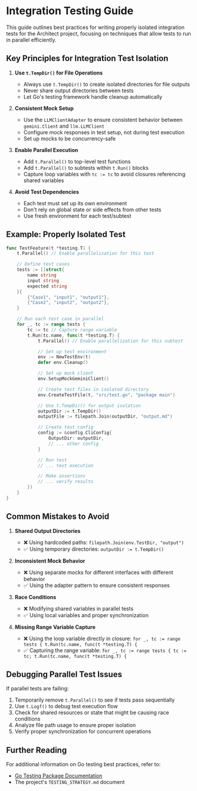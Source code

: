 # Integration Testing Guide

This guide outlines best practices for writing properly isolated integration tests for the Architect project, focusing on techniques that allow tests to run in parallel efficiently.

## Key Principles for Integration Test Isolation

1. **Use `t.TempDir()` for File Operations**
   - Always use `t.TempDir()` to create isolated directories for file outputs
   - Never share output directories between tests
   - Let Go's testing framework handle cleanup automatically

2. **Consistent Mock Setup**
   - Use the `LLMClientAdapter` to ensure consistent behavior between `gemini.Client` and `llm.LLMClient`
   - Configure mock responses in test setup, not during test execution
   - Set up mocks to be concurrency-safe

3. **Enable Parallel Execution**
   - Add `t.Parallel()` to top-level test functions
   - Add `t.Parallel()` to subtests within `t.Run()` blocks
   - Capture loop variables with `tc := tc` to avoid closures referencing shared variables

4. **Avoid Test Dependencies**
   - Each test must set up its own environment
   - Don't rely on global state or side effects from other tests
   - Use fresh environment for each test/subtest

## Example: Properly Isolated Test

```go
func TestFeature(t *testing.T) {
    t.Parallel() // Enable parallelization for this test

    // Define test cases
    tests := []struct{
        name string
        input string
        expected string
    }{
        {"Case1", "input1", "output1"},
        {"Case2", "input2", "output2"},
    }

    // Run each test case in parallel
    for _, tc := range tests {
        tc := tc // Capture range variable
        t.Run(tc.name, func(t *testing.T) {
            t.Parallel() // Enable parallelization for this subtest

            // Set up test environment
            env := NewTestEnv(t)
            defer env.Cleanup()

            // Set up mock client
            env.SetupMockGeminiClient()

            // Create test files in isolated directory
            env.CreateTestFile(t, "src/test.go", "package main")

            // Use t.TempDir() for output isolation
            outputDir := t.TempDir()
            outputFile := filepath.Join(outputDir, "output.md")

            // Create test config
            config := &config.CliConfig{
                OutputDir: outputDir,
                // ... other config
            }

            // Run test
            // ... test execution

            // Make assertions
            // ... verify results
        })
    }
}
```

## Common Mistakes to Avoid

1. **Shared Output Directories**
   - ❌ Using hardcoded paths: `filepath.Join(env.TestDir, "output")`
   - ✅ Using temporary directories: `outputDir := t.TempDir()`

2. **Inconsistent Mock Behavior**
   - ❌ Using separate mocks for different interfaces with different behavior
   - ✅ Using the adapter pattern to ensure consistent responses

3. **Race Conditions**
   - ❌ Modifying shared variables in parallel tests
   - ✅ Using local variables and proper synchronization

4. **Missing Range Variable Capture**
   - ❌ Using the loop variable directly in closure: `for _, tc := range tests { t.Run(tc.name, func(t *testing.T) {`
   - ✅ Capturing the range variable: `for _, tc := range tests { tc := tc; t.Run(tc.name, func(t *testing.T) {`

## Debugging Parallel Test Issues

If parallel tests are failing:

1. Temporarily remove `t.Parallel()` to see if tests pass sequentially
2. Use `t.Logf()` to debug test execution flow
3. Check for shared resources or state that might be causing race conditions
4. Analyze file path usage to ensure proper isolation
5. Verify proper synchronization for concurrent operations

## Further Reading

For additional information on Go testing best practices, refer to:
- [Go Testing Package Documentation](https://golang.org/pkg/testing/)
- The project's `TESTING_STRATEGY.md` document
